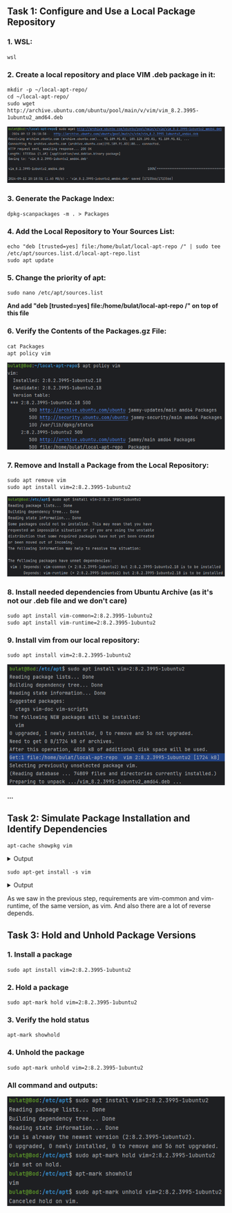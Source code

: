 ## Task 1: Configure and Use a Local Package Repository

### 1. WSL:
```shell
wsl
```

### 2. Create a local repository and place VIM .deb package in it:
```shell
mkdir -p ~/local-apt-repo/
cd ~/local-apt-repo/
sudo wget http://archive.ubuntu.com/ubuntu/pool/main/v/vim/vim_8.2.3995-1ubuntu2_amd64.deb
```
![img.png](images/img.png)

### 3. Generate the Package Index:
```shell
dpkg-scanpackages -m . > Packages
```

### 4. Add the Local Repository to Your Sources List:
```shell
echo "deb [trusted=yes] file:/home/bulat/local-apt-repo /" | sudo tee /etc/apt/sources.list.d/local-apt-repo.list
sudo apt update
```

### 5. Change the priority of apt:
```shell
sudo nano /etc/apt/sources.list
```
**And add "deb [trusted=yes] file:/home/bulat/local-apt-repo /" on top of this file**

### 6. Verify the Contents of the Packages.gz File:
```shell
cat Packages
apt policy vim
```
![img_1.png](images/img_1.png)

### 7. Remove and Install a Package from the Local Repository:
```shell
sudo apt remove vim
sudo apt install vim=2:8.2.3995-1ubuntu2
```
![img_2.png](images/img_2.png)

### 8. Install needed dependencies from Ubuntu Archive (as it's not our .deb file and we don't care)
```shell
sudo apt install vim-common=2:8.2.3995-1ubuntu2
sudo apt install vim-runtime=2:8.2.3995-1ubuntu2
```

### 9. Install vim from our local repository:
```shell
sudo apt install vim=2:8.2.3995-1ubuntu2
```
![img_3.png](images/img_3.png)

**...**

## Task 2: Simulate Package Installation and Identify Dependencies

```shell
apt-cache showpkg vim
```

<details>
<summary>Output</summary>

```
Package: vim
Versions:
2:8.2.3995-1ubuntu2.18 (/var/lib/apt/lists/archive.ubuntu.com_ubuntu_dists_jammy-updates_main_binary-amd64_Packages) (/var/lib/apt/lists/security.ubuntu.com_ubuntu_dists_jammy-security_main_binary-amd64_Packages)
 Description Language:
                 File: /var/lib/apt/lists/_home_bulat_local-apt-repo_Packages
                  MD5: 59e8b8f7757db8b53566d5d119872de8
 Description Language: en
                 File: /var/lib/apt/lists/archive.ubuntu.com_ubuntu_dists_jammy_main_i18n_Translation-en
                  MD5: 59e8b8f7757db8b53566d5d119872de8
 Description Language:
                 File: /var/lib/apt/lists/archive.ubuntu.com_ubuntu_dists_jammy-updates_main_binary-amd64_Packages
                  MD5: 59e8b8f7757db8b53566d5d119872de8

2:8.2.3995-1ubuntu2 (/var/lib/apt/lists/_home_bulat_local-apt-repo_Packages) (/var/lib/apt/lists/archive.ubuntu.com_ubuntu_dists_jammy_main_binary-amd64_Packages) (/var/lib/dpkg/status)
 Description Language:
                 File: /var/lib/apt/lists/_home_bulat_local-apt-repo_Packages
                  MD5: 59e8b8f7757db8b53566d5d119872de8
 Description Language: en
                 File: /var/lib/apt/lists/archive.ubuntu.com_ubuntu_dists_jammy_main_i18n_Translation-en
                  MD5: 59e8b8f7757db8b53566d5d119872de8
 Description Language:
                 File: /var/lib/apt/lists/archive.ubuntu.com_ubuntu_dists_jammy-updates_main_binary-amd64_Packages
                  MD5: 59e8b8f7757db8b53566d5d119872de8


Reverse Depends:
  vim-ale,vim 2:8.1.0693-2~
  vim-syntax-docker,vim
  vim-syntax-docker,vim
  vim-runtime,vim
  vim-common,vim
  ubuntu-wsl,vim
  ubuntu-server,vim
  exuberant-ctags,vim
  x2gothinclient-chroot,vim
  vim-voom,vim 2:8.1.0693-2~
  vim-vader,vim 2:8.1.0693-2~
  vim-tlib,vim
  vim-textobj-user,vim
  vim-tabular,vim
  vim-syntax-docker,vim
  vim-syntastic,vim
  vim-subtitles,vim 2:8.1.0693-2~
  vim-solarized,vim 2:8.1.0693-2~
  vim-snippets,vim
  vim-snipmate,vim
  vim-scripts,vim 2:8.1.0693-2~
  vim-redact-pass,vim 2:8.1.0693-2~
  vim-rails,vim
  vim-python-jedi,vim 2:8.1.0693-2~
  vim-puppet,vim 2:8.1.0693-2~
  vim-poke,vim 2:8.1.0693-2~
  vim-migemo,vim
  vim-ledger,vim 2:8.1.0693-2~
  vim-latexsuite,vim
  vim-latexsuite,vim
  vim-lastplace,vim
  vim-khuno,vim
  vim-julia,vim
  vim-icinga2,vim 2:8.1.0693-2~
  vim-gitgutter,vim 2:8.1.0693-2~
  vim-git-hub,vim 2:8.1.0693-2~
  vim-fugitive,vim
  vim-ctrlp,vim 2:8.1.0693-2~
  vim-bitbake,vim
  vim-autopep8,vim
  byobu,vim
  vim-airline-themes,vim
  vim-airline,vim
  vim-addon-mw-utils,vim
  vim-addon-manager,vim
  universal-ctags,vim
  tpp,vim
  supercollider-vim,vim
  ocaml-tools,vim
  lubuntu-desktop,vim
  libvi-quickfix-perl,vim
  imediff,vim
  halibut,vim
  gworkspace-apps-wrappers,vim
  games-python3-dev,vim
  games-c++-dev,vim
  dnsvi,vim
  debian-reference-common,vim
  cif-tools,vim
  biosyntax-vim,vim
  bikeshed,vim
  vim-runtime,vim
  vim-common,vim
  ubuntu-wsl,vim
  ubuntu-server,vim
  exuberant-ctags,vim
Dependencies:
2:8.2.3995-1ubuntu2.18 - vim-common (5 2:8.2.3995-1ubuntu2.18) vim-runtime (5 2:8.2.3995-1ubuntu2.18) libacl1 (2 2.2.23) libc6 (2 2.34) libgpm2 (2 1.20.7) libpython3.10 (2 3.10.0) libselinux1 (2 3.1~) libsodium23 (2 1.0.14) libtinfo6 (2 6) ctags (0 (null)) vim-doc (0 (null)) vim-scripts (0 (null))
2:8.2.3995-1ubuntu2 - vim-common (5 2:8.2.3995-1ubuntu2) vim-runtime (5 2:8.2.3995-1ubuntu2) libacl1 (2 2.2.23) libc6 (2 2.34) libgpm2 (2 1.20.7) libpython3.10 (2 3.10.0) libselinux1 (2 3.1~) libsodium23 (2 1.0.14) libtinfo6 (2 6) ctags (0 (null)) vim-doc (0 (null)) vim-scripts (0 (null))
Provides:
2:8.2.3995-1ubuntu2.18 - editor (= )
2:8.2.3995-1ubuntu2 - editor (= )
Reverse Provides:
vim-nox 2:8.2.3995-1ubuntu2.18 (= 2:8.2.3995-1ubuntu2.18)
vim-gtk3 2:8.2.3995-1ubuntu2.18 (= 2:8.2.3995-1ubuntu2.18)
vim-athena 2:8.2.3995-1ubuntu2.18 (= 2:8.2.3995-1ubuntu2.18)
vim-nox 2:8.2.3995-1ubuntu2 (= 2:8.2.3995-1ubuntu2)
vim-gtk3 2:8.2.3995-1ubuntu2 (= 2:8.2.3995-1ubuntu2)
vim-athena 2:8.2.3995-1ubuntu2 (= 2:8.2.3995-1ubuntu2)
```

</details>

```shell
sudo apt-get install -s vim
```

<details>
<summary>Output</summary>

```shell
Reading package lists... Done
Building dependency tree... Done
Reading state information... Done
The following additional packages will be installed:
  vim-common vim-runtime
Suggested packages:
  ctags vim-doc vim-scripts
The following packages will be upgraded:
  vim vim-common vim-runtime
3 upgraded, 0 newly installed, 0 to remove and 54 not upgraded.
Inst vim [2:8.2.3995-1ubuntu2] (2:8.2.3995-1ubuntu2.18 Ubuntu:22.04/jammy-updates, Ubuntu:22.04/jammy-security [amd64]) []
Inst vim-runtime [2:8.2.3995-1ubuntu2] (2:8.2.3995-1ubuntu2.18 Ubuntu:22.04/jammy-updates, Ubuntu:22.04/jammy-security [all]) []
Inst vim-common [2:8.2.3995-1ubuntu2] (2:8.2.3995-1ubuntu2.18 Ubuntu:22.04/jammy-updates, Ubuntu:22.04/jammy-security [all])
Conf vim (2:8.2.3995-1ubuntu2.18 Ubuntu:22.04/jammy-updates, Ubuntu:22.04/jammy-security [amd64])
Conf vim-runtime (2:8.2.3995-1ubuntu2.18 Ubuntu:22.04/jammy-updates, Ubuntu:22.04/jammy-security [all])
Conf vim-common (2:8.2.3995-1ubuntu2.18 Ubuntu:22.04/jammy-updates, Ubuntu:22.04/jammy-security [all])

```

</details>

As we saw in the previous step, requirements are vim-common and vim-runtime, of the same version, as vim. And also there are a lot of reverse depends.

## Task 3: Hold and Unhold Package Versions

### 1. Install a package
```shell
sudo apt install vim=2:8.2.3995-1ubuntu2
```

### 2. Hold a package
```shell
sudo apt-mark hold vim=2:8.2.3995-1ubuntu2
```

### 3. Verify the hold status
```shell
apt-mark showhold
```

### 4. Unhold the package
```shell
sudo apt-mark unhold vim=2:8.2.3995-1ubuntu2
```
### All command and outputs:
![img_4.png](images/img_4.png)
